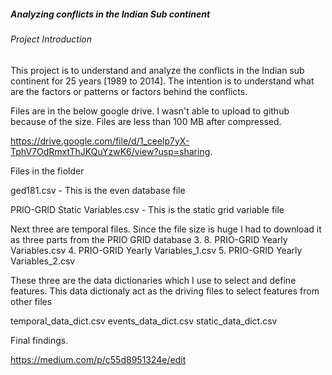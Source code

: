 
##### Analyzing conflicts in the Indian Sub continent

###### Project Introduction

This project is to understand and analyze the conflicts in the Indian sub continent for 25 years [1989 to 2014]. The intention is to understand what are the factors or patterns or factors behind the conflicts.   

Files are in the below google drive. I wasn't able to upload to github because of the size. Files are less than 100 MB after compressed. 

https://drive.google.com/file/d/1_ceelp7yX-TphV7OdRmxtThJKQuYzwK6/view?usp=sharing.   

Files in the fiolder

ged181.csv - This is the even database file

PRIO-GRID Static Variables.csv - This is the static grid variable file

Next three are temporal files. Since the file size is huge I had to download it as three parts from the PRIO GRID database 3. 8. PRIO-GRID Yearly Variables.csv 4. PRIO-GRID Yearly Variables_1.csv 5. PRIO-GRID Yearly Variables_2.csv

These three are the data dictionaries which I use to select and define features. This data dictionaly act as the driving files to select features from other files

temporal_data_dict.csv
events_data_dict.csv
static_data_dict.csv

Final findings.   

https://medium.com/p/c55d8951324e/edit

